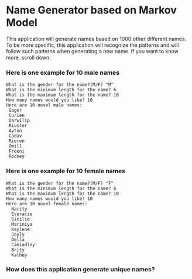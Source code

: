 # Name Generator based on Markov Model
This application will generate names based on 1000 other different names. To be more specific, this application will recognize the patterns and will follow such patterns when generating a new name. If you want to know more, scroll down.


### Here is one example for 10 male names
```
What is the gender for the name?(M/F) "M"
What is the minimum length for the name? 6
What is the maximum length for the name? 10
How many names would you like? 10
Here are 10 novel male names: 
 Gager
 Curien
 Darwilip
 Riuster
 Ayton
 Cadav
 Rieren
 Omill
 Freeni
 Rodney
```
 
### Here is one example for 10 female names

```
What is the gender for the name?(M/F) "F"
What is the minimum length for the name? 6 
What is the maximum length for the name? 10
How many names would you like? 10
Here are 10 novel female names: 
  Narity
  Everacie
  Sicilie
  Mariniya
  Kaylene
  Jayly
  Della
  Camiadley
  Brity
  Kathey
```

### How does this application generate unique names? 
